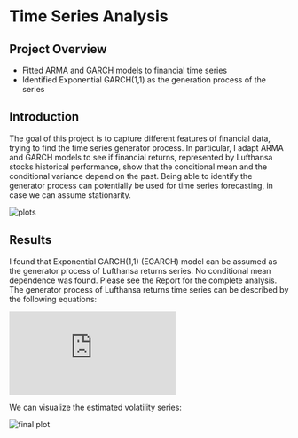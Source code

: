 # Time Series Analysis

## Project Overview
* Fitted ARMA and GARCH models to financial time series
* Identified Exponential GARCH(1,1) as the generation process of the series

## Introduction
The goal of this project is to capture different features of financial data, trying to find the time series generator process. In particular, I adapt ARMA and GARCH models to see if financial returns, represented by Lufthansa stocks historical performance, show that the conditional mean and the conditional variance depend on the past. Being able to identify the generator process can potentially be used for time series forecasting, in case we can assume stationarity.

![plots](https://user-images.githubusercontent.com/78954578/114269162-8150c400-9a05-11eb-872a-afd074848ce4.jpeg)



## Results
I found that Exponential GARCH(1,1) (EGARCH) model can be assumed as the generator process of Lufthansa returns series. No conditional mean dependence was found. Please see the Report for the complete analysis.
The generator process of Lufthansa returns time series can be described by the following equations:

![](https://latex.codecogs.com/gif.latex?X_t%20%3D%20%5Csigma_t%5Cepsilon_t%2C%20%5C%5C%20%5Ctextrm%7Blog%7D%20%5Csigma%5E2_t%20%3D%20%5Calpha_0%20%281-%5Calpha_1%29%20&plus;%5Calpha_1%20%5Ctextrm%7B%20log%7D%5Csigma%5E2_%7Bt-1%7D%20&plus;%20f%28%5Cepsilon_%7Bt-1%7D%29%5C%5C%20%5Ctextrm%7Bwhere%20%7D%20f%28%5Cepsilon_t%29%20%3D%5Ctheta%20%5Cepsilon_t%20&plus;%20%5Cgamma%5B%7C%5Cepsilon_t%7C-E%28%7C%5Cepsilon_t%7C%29%5D%20%5Ctextrm%7B%20and%20%7D%20%5Cepsilon_t%20%5Csim%20std%280%2C1%29.)

We can visualize the estimated volatility series:

![final plot](https://user-images.githubusercontent.com/78954578/114269196-c5dc5f80-9a05-11eb-9a2a-6c0303db951b.jpeg)
